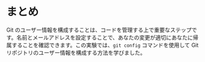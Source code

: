 # まとめ

Git のユーザー情報を構成することは、コードを管理する上で重要なステップです。名前とメールアドレスを設定することで、あなたの変更が適切にあなたに帰属することを確認できます。この実験では、`git config` コマンドを使用して Git リポジトリのユーザー情報を構成する方法を学びました。
